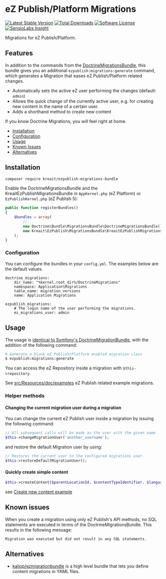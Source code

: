 # eZ Publish/Platform Migrations

[![Latest Stable Version](https://img.shields.io/packagist/v/kreait/ezpublish-migrations-bundle.svg)](https://packagist.org/packages/kreait/ezpublish-migrations-bundle)
[![Total Downloads](https://img.shields.io/packagist/dt/kreait/ezpublish-migrations-bundle.svg)](https://packagist.org/packages/kreait/ezpublish-migrations-bundle)
[![Software License](https://img.shields.io/badge/license-MIT-brightgreen.svg)](LICENSE)
[![SensioLabs Insight](https://img.shields.io/sensiolabs/i/aa58cc1a-da57-4ced-81f1-55bee80b88e3.svg?maxAge=2592000)](https://insight.sensiolabs.com/projects/aa58cc1a-da57-4ced-81f1-55bee80b88e3)

Migrations for eZ Publish/Platform.

## Features

In addition to the commands from the [DoctrineMigrationsBundle](http://symfony.com/doc/current/bundles/DoctrineMigrationsBundle/index.html),
this bundle gives you an additional `ezpublish:migrations:generate` command, which generates a Migration that eases 
eZ Publish/Platform related changes.

- Automatically sets the active eZ user performing the changes (default: `admin`)
- Allows the quick change of the currently active user, e.g. for creating new content in the name of a certain user.
- Adds a shorthand method to create new content

If you know Doctrine Migrations, you will feel right at home.

- [Installation](#installation)
- [Configuration](#configuration)
- [Usage](#usage)
- [Known Issues](#known-issues)
- [Alternatives](#alternatives)

## Installation

```bash
composer require kreait/ezpublish-migrations-bundle
```

Enable the DoctrineMigrationsBundle and the KreaitEzPublishMigrationsBundle
in `AppKernel.php` (eZ Platform) or `EzPublishKernel.php` (eZ Publish 5):

```php
public function registerBundles()
{
    $bundles = array(
        //...
        new Doctrine\Bundle\MigrationsBundle\DoctrineMigrationsBundle(),
        new Kreait\EzPublish\MigrationsBundle\KreaitEzPublishMigrationsBundle(),
    );
}
```

### Configuration

You can configure the bundles in your `config.yml`. The examples below are the default values.

```
doctrine_migrations:
    dir_name: "%kernel.root_dir%/DoctrineMigrations"
    namespace: Application\Migrations
    table_name: migration_versions
    name: Application Migrations

ezpublish_migrations:
    # The login name of the user performing the migrations.
    ez_migrations_user: admin
```

## Usage

The usage is [identical to Symfony's DoctrineMigrationBundle](http://symfony.com/doc/current/bundles/DoctrineMigrationsBundle/index.html),
with the addition of the following command:

```bash
# Generate a blank eZ Publish/Platform enabled migration class
$ ezpublish:migrations:generate
```

You can access the eZ Repository inside a migration with `$this->repository`.

See [src/Resources/doc/examples](src/Resources/doc/examples) eZ Publish related example migrations.

### Helper methods

#### Changing the current migration user during a migration

You can change the current eZ Publish user inside a migration by issuing the following command:

```php
// All subsequent calls will be made as the user with the given name
$this->changeMigrationUser('another_username');
```

and restore the default Migration user by using:

```php
// Restores the current user to the configured migrations user.
$this->restoreDefaultMigrationUser();
```

#### Quickly create simple content

```php
$this->createContent($parentLocationId, $contentTypeIdentifier, $languageCode, array $fields);
```

see [Create new content example](src/Resources/doc/examples/03-create-new-content.md)

## Known issues

When you create a migration using only eZ Publish's API methods, no SQL statements are executed in terms of the
DoctrineMigrationsBundle. This results in the following message:

`Migration was executed but did not result in any SQL statements.`

## Alternatives

- [kaliop/ezmigrationbundle](https://github.com/kaliop-uk/ezmigrationbundle) is a high level bundle that lets you 
  define content migrations in YAML files.
